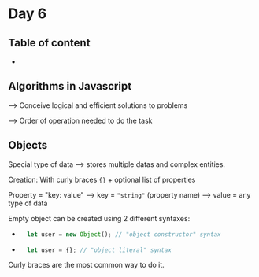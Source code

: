 # Day 6

## Table of content

-

## Algorithms in Javascript

--> Conceive logical and efficient solutions to problems

--> Order of operation needed to do the task

## Objects

Special type of data --> stores multiple datas and complex entities.

Creation: With curly braces `{}` + optional list of properties

Property = "key: value" --> key = `"string"` (property name) --> value = any type of data

Empty object can be created using 2 different syntaxes:

- ```javascript
    let user = new Object(); // "object constructor" syntax
  ```

- ```javascript
    let user = {}; // "object literal" syntax
  ```

Curly braces are the most common way to do it.

